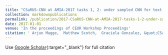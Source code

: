 ```yaml
---
title: "CSaRUS-CNN at AMIA-2017 tasks 1, 2: under sampled CNN for text classification"
collection: markdownpublications
permalink: /publication/2017-CSaRUS-CNN-at-AMIA-2017-tasks-1-2-under-sampled-CNN-for-text-classification
date: 2017-01-01
venue: 'In the proceedings of CEUR Workshop Proceedings'
citation: ' Arjun Magge,  Matthew Scotch,  Graciela Gonzalez, &quot;CSaRUS-CNN at AMIA-2017 tasks 1, 2: under sampled CNN for text classification.&quot; In the proceedings of CEUR Workshop Proceedings, 2017.'
---
```

Use [Google Scholar](https://scholar.google.com/scholar?q=CSaRUS+CNN+at+AMIA+2017+tasks+1,+2:+under+sampled+CNN+for+text+classification){:target="_blank"} for full citation